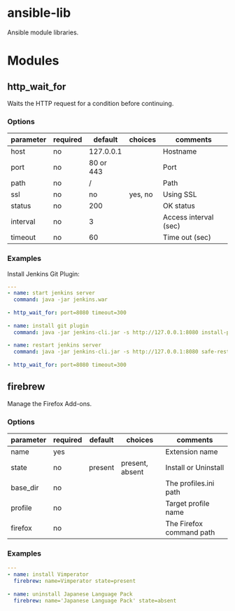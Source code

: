 ansible-lib
===========

Ansible module libraries.

Modules
==========

## http\_wait\_for

Waits the HTTP request for a condition before continuing.

### Options

| parameter | required | default | choices | comments |
| --------- | -------- | ------- | ------- | ---------|
| host | no | 127.0.0.1 | |  Hostname |
| port | no | 80 or 443 | | Port |
| path | no | / | | Path |
| ssl | no | no | yes, no | Using SSL |
| status | no | 200 | | OK status |
| interval | no | 3 | | Access interval (sec) |
| timeout | no | 60 | | Time out (sec) |

### Examples

Install Jenkins Git Plugin:

```yaml
---
- name: start jenkins server
  command: java -jar jenkins.war
  
- http_wait_for: port=8080 timeout=300
  
- name: install git plugin
  command: java -jar jenkins-cli.jar -s http://127.0.0.1:8080 install-plugin git
  
- name: restart jenkins server
  command: java -jar jenkins-cli.jar -s http://127.0.0.1:8080 safe-restart
  
- http_wait_for: port=8080 timeout=300
```

## firebrew

Manage the Firefox Add-ons.

### Options

| parameter | required | default | choices | comments |
| --------- | -------- | ------- | ------- | ---------|
| name | yes | | | Extension name |
| state | no | present | present, absent | Install or Uninstall |
| base\_dir | no | | | The profiles.ini path |
| profile | no | | | Target profile name |
| firefox | no | | | The Firefox command path |

### Examples

```yaml
---
- name: install Vimperator
  firebrew: name=Vimperator state=present
  
- name: uninstall Japanese Language Pack
  firebrew: name='Japanese Language Pack' state=absent
```

